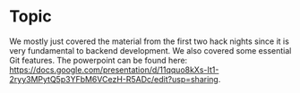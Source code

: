# Topic

We mostly just covered the material from the first two hack nights since it is very fundamental to backend development. We also covered some essential Git features. The powerpoint can be found here: https://docs.google.com/presentation/d/11qquo8kXs-It1-2ryy3MPytQ5p3YFbM6VCezH-R5ADc/edit?usp=sharing. 
